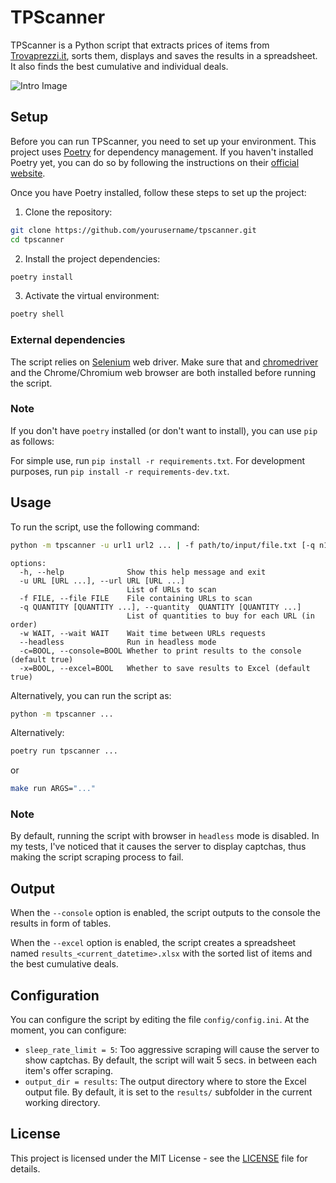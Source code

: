 # TPScanner

TPScanner is a Python script that extracts prices of items from [Trovaprezzi.it](https://www.trovaprezzi.it/), sorts them, displays and saves the results in a spreadsheet. It also finds the best cumulative and individual deals.

![Intro Image](img/intro.gif)

## Setup

Before you can run TPScanner, you need to set up your environment. This project uses [Poetry](https://python-poetry.org/) for dependency management. If you haven't installed Poetry yet, you can do so by following the instructions on their [official website](https://python-poetry.org/docs/#installation).

Once you have Poetry installed, follow these steps to set up the project:

1. Clone the repository:

```bash
git clone https://github.com/yourusername/tpscanner.git
cd tpscanner
```

2. Install the project dependencies:
```bash
poetry install
```

3. Activate the virtual environment:
```bash
poetry shell
```

### External dependencies

The script relies on [Selenium](https://www.selenium.dev/) web driver. Make sure that and [chromedriver](https://chromedriver.chromium.org/) and the Chrome/Chromium web browser are both installed before running the script. 

### Note

If you don't have `poetry` installed (or don't want to install), you can use `pip` as follows:

For simple use, run `pip install -r requirements.txt`. For development purposes, run `pip install -r requirements-dev.txt`.


## Usage

To run the script, use the following command:

```bash
python -m tpscanner -u url1 url2 ... | -f path/to/input/file.txt [-q n1 n2 ...] [-w n] [--headless] [--console=true|false] [--excel=true|false]
```
```
options:
  -h, --help              Show this help message and exit
  -u URL [URL ...], --url URL [URL ...]
                          List of URLs to scan
  -f FILE, --file FILE    File containing URLs to scan
  -q QUANTITY [QUANTITY ...], --quantity  QUANTITY [QUANTITY ...]
                          List of quantities to buy for each URL (in order)
  -w WAIT, --wait WAIT    Wait time between URLs requests
  --headless              Run in headless mode
  -c=BOOL, --console=BOOL Whether to print results to the console (default true)
  -x=BOOL, --excel=BOOL   Whether to save results to Excel (default true)
```

Alternatively, you can run the script as:

```bash
python -m tpscanner ...
```

Alternatively:
```bash
poetry run tpscanner ...
```

or 

```bash
make run ARGS="..."
```

### Note

By default, running the script with browser in `headless` mode is disabled. In my tests, I've noticed that it causes the server to display captchas, thus making the script scraping process to fail.


## Output

When the `--console` option is enabled, the script outputs to the console
the results in form of tables.

When the `--excel` option is enabled, the script creates a spreadsheet named `results_<current_datetime>.xlsx` with the sorted list of items and the best cumulative deals.

## Configuration

You can configure the script by editing the file `config/config.ini`. At the moment, you can configure:

- `sleep_rate_limit = 5`: Too aggressive scraping will cause the server to show captchas. By default, the script will wait 5 secs. in between each item's offer scraping.
- `output_dir = results`: The output directory where to store the Excel output file. By default, it is set to the `results/` subfolder in the current working directory.

## License

This project is licensed under the MIT License - see the [LICENSE](LICENSE) file for details.
